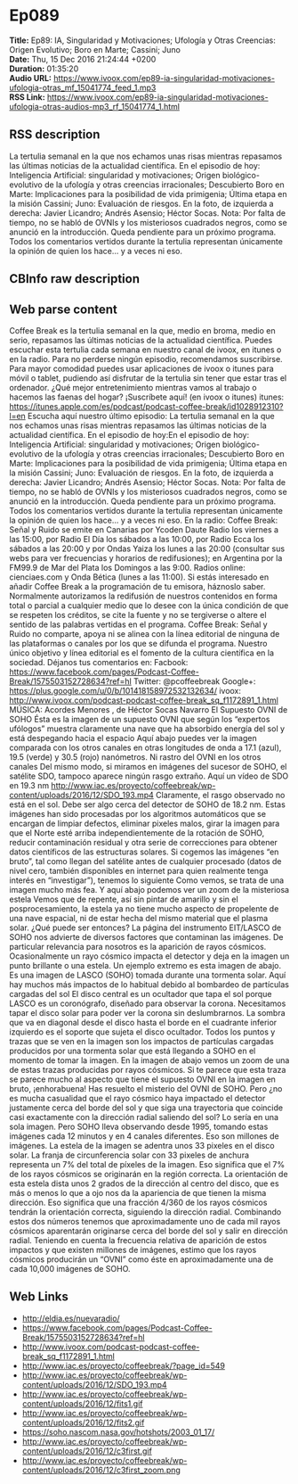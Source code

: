 # Ep089  
**Title:** Ep89: IA, Singularidad y Motivaciones; Ufología y Otras Creencias: Origen Evolutivo; Boro en Marte; Cassini; Juno  
**Date:** Thu, 15 Dec 2016 21:24:44 +0200  
**Duration:** 01:35:20  
**Audio URL:** https://www.ivoox.com/ep89-ia-singularidad-motivaciones-ufologia-otras_mf_15041774_feed_1.mp3  
**RSS Link:** https://www.ivoox.com/ep89-ia-singularidad-motivaciones-ufologia-otras-audios-mp3_rf_15041774_1.html  

## RSS description
La tertulia semanal en la que nos echamos unas risas mientras repasamos las últimas noticias de la actualidad científica. En el episodio de hoy: Inteligencia Artificial: singularidad y motivaciones; Origen biológico-evolutivo de la ufología y otras creencias irracionales; Descubierto Boro en Marte: Implicaciones para la posibilidad de vida primigenia; Última etapa en la misión Cassini; Juno: Evaluación de riesgos. En la foto, de izquierda a derecha: Javier Licandro; Andrés Asensio; Héctor Socas. Nota: Por falta de tiempo, no se habló de OVNIs y los misteriosos cuadrados negros, como se anunció en la introducción. Queda pendiente para un próximo programa. Todos los comentarios vertidos durante la tertulia representan únicamente la opinión de quien los hace… y a veces ni eso.

## CBInfo raw description


## Web parse content
Coffee Break es la tertulia semanal en la que, medio en broma, medio en serio, repasamos las últimas noticias de la actualidad científica. Puedes escuchar esta tertulia cada semana en nuestro canal de ivoox, en itunes o en la radio. Para no perderse ningún episodio, recomendamos suscribirse. Para mayor comodidad puedes usar aplicaciones de ivoox o itunes para móvil o tablet, pudiendo así disfrutar de la tertulia sin tener que estar tras el ordenador. ¿Qué mejor entretenimiento mientras vamos al trabajo o hacemos las faenas del hogar? ¡Suscríbete aquí! (en ivoox o itunes) itunes: https://itunes.apple.com/es/podcast/podcast-coffee-break/id1028912310?l=en Escucha aquí nuestro último episodio: La tertulia semanal en la que nos echamos unas risas mientras repasamos las últimas noticias de la actualidad científica. En el episodio de hoy:En el episodio de hoy: Inteligencia Artificial: singularidad y motivaciones; Origen biológico-evolutivo de la ufología y otras creencias irracionales; Descubierto Boro en Marte: Implicaciones para la posibilidad de vida primigenia; Última etapa en la misión Cassini; Juno: Evaluación de riesgos. En la foto, de izquierda a derecha: Javier Licandro; Andrés Asensio; Héctor Socas. Nota: Por falta de tiempo, no se habló de OVNIs y los misteriosos cuadrados negros, como se anunció en la introducción. Queda pendiente para un próximo programa. Todos los comentarios vertidos durante la tertulia representan únicamente la opinión de quien los hace… y a veces ni eso. En la radio: Coffee Break: Señal y Ruido se emite en Canarias por Ycoden Daute Radio los viernes a las 15:00, por Radio El Día los sábados a las 10:00, por Radio Ecca los sábados a las 20:00 y por Ondas Yaiza los lunes a las 20:00 (consultar sus webs para ver frecuencias y horarios de redifusiones); en Argentina por la FM99.9 de Mar del Plata los Domingos a las 9:00. Radios online: cienciaes.com y Onda Bética (lunes a las 11:00). Si estás interesado en añadir Coffee Break a la programación de tu emisora, háznoslo saber. Normalmente autorizamos la redifusión de nuestros contenidos en forma total o parcial a cualquier medio que lo desee con la única condición de que se respeten los créditos, se cite la fuente y no se tergiverse o altere el sentido de las palabras vertidas en el programa. Coffee Break: Señal y Ruido no comparte, apoya ni se alinea con la línea editorial de ninguna de las plataformas o canales por los que se difunda el programa. Nuestro único objetivo y línea editorial es el fomento de la cultura científica en la sociedad. Déjanos tus comentarios en: Facbook: https://www.facebook.com/pages/Podcast-Coffee-Break/1575503152728634?ref=hl Twitter: @pcoffeebreak Google+: https://plus.google.com/u/0/b/101418158972532132634/ ivoox: http://www.ivoox.com/podcast-podcast-coffee-break_sq_f1172891_1.html MÚSICA: Acordes Menores , de Héctor Socas Navarro El Supuesto OVNI de SOHO Ésta es la imagen de un supuesto OVNI que según los “expertos ufólogos” muestra claramente una nave que ha absorbido energía del sol y está despegando hacia el espacio Aquí abajo puedes ver la imagen comparada con los otros canales en otras longitudes de onda a 17.1 (azul), 19.5 (verde) y 30.5 (rojo) nanómetros. Ni rastro del OVNI en los otros canales Del mismo modo, si miramos en imágenes del sucesor de SOHO, el satélite SDO, tampoco aparece ningún rasgo extraño. Aquí un vídeo de SDO en 19.3 nm http://www.iac.es/proyecto/coffeebreak/wp-content/uploads/2016/12/SDO_193.mp4 Claramente, el rasgo observado no está en el sol. Debe ser algo cerca del detector de SOHO de 18.2 nm. Estas imágenes han sido procesadas por los algoritmos automáticos que se encargan de limpiar defectos, eliminar pixeles malos, girar la imagen para que el Norte esté arriba independientemente de la rotación de SOHO, reducir contaminación residual y otra serie de correcciones para obtener datos científicos de las estructuras solares. Si cogemos las imágenes “en bruto”, tal como llegan del satélite antes de cualquier procesado (datos de nivel cero, también disponibles en internet para quien realmente tenga interés en “investigar”), tenemos lo siguiente Como vemos, se trata de una imagen mucho más fea. Y aquí abajo podemos ver un zoom de la misteriosa estela Vemos que de repente, así sin pintar de amarillo y sin el posprocesamiento, la estela ya no tiene mucho aspecto de propelente de una nave espacial, ni de estar hecha del mismo material que el plasma solar. ¿Qué puede ser entonces? La página del instrumento EIT/LASCO de SOHO nos advierte de diversos factores que contaminan las imágenes. De particular relevancia para nosotros es la aparición de rayos cósmicos. Ocasionalmente un rayo cósmico impacta el detector y deja en la imagen un punto brillante o una estela. Un ejemplo extremo es esta imagen de abajo. Es una imagen de LASCO (SOHO) tomada durante una tormenta solar. Aquí hay muchos más impactos de lo habitual debido al bombardeo de partículas cargadas del sol El disco central es un ocultador que tapa el sol porque LASCO es un coronógrafo, diseñado para observar la corona. Necesitamos tapar el disco solar para poder ver la corona sin deslumbrarnos. La sombra que va en diagonal desde el disco hasta el borde en el cuadrante inferior izquierdo es el soporte que sujeta el disco ocultador. Todos los puntos y trazas que se ven en la imagen son los impactos de partículas cargadas producidos por una tormenta solar que está llegando a SOHO en el momento de tomar la imagen. En la imagen de abajo vemos un zoom de una de estas trazas producidas por rayos cósmicos. Si te parece que esta traza se parece mucho al aspecto que tiene el supuesto OVNI en la imagen en bruto, ¡enhorabuena! Has resuelto el misterio del OVNI de SOHO. Pero ¿no es mucha casualidad que el rayo cósmico haya impactado el detector justamente cerca del borde del sol y que siga una trayectoria que coincide casi exactamente con la dirección radial saliendo del sol? Lo sería en una sola imagen. Pero SOHO lleva observando desde 1995, tomando estas imágenes cada 12 minutos y en 4 canales diferentes. Eso son millones de imágenes. La estela de la imagen se adentra unos 33 pixeles en el disco solar. La franja de circunferencia solar con 33 pixeles de anchura representa un 7% del total de píxeles de la imagen. Eso significa que el 7% de los rayos cósmicos se originarán en la región correcta. La orientación de esta estela dista unos 2 grados de la dirección al centro del disco, que es más o menos lo que a ojo nos da la apariencia de que tienen la misma dirección. Eso significa que una fracción 4/360 de los rayos cósmicos tendrán la orientación correcta, siguiendo la dirección radial. Combinando estos dos números tenemos que aproximadamente uno de cada mil rayos cósmicos aparentarán originarse cerca del borde del sol y salir en dirección radial. Teniendo en cuenta la frecuencia relativa de aparición de estos impactos y que existen millones de imágenes, estimo que los rayos cósmicos producirán un “OVNI” como éste en aproximadamente una de cada 10,000 imágenes de SOHO.

## Web Links
- http://eldia.es/nuevaradio/
- https://www.facebook.com/pages/Podcast-Coffee-Break/1575503152728634?ref=hl
- http://www.ivoox.com/podcast-podcast-coffee-break_sq_f1172891_1.html
- http://www.iac.es/proyecto/coffeebreak/?page_id=549
- http://www.iac.es/proyecto/coffeebreak/wp-content/uploads/2016/12/SDO_193.mp4
- http://www.iac.es/proyecto/coffeebreak/wp-content/uploads/2016/12/fits1.gif
- http://www.iac.es/proyecto/coffeebreak/wp-content/uploads/2016/12/fits2.gif
- https://soho.nascom.nasa.gov/hotshots/2003_01_17/
- http://www.iac.es/proyecto/coffeebreak/wp-content/uploads/2016/12/c3first.gif
- http://www.iac.es/proyecto/coffeebreak/wp-content/uploads/2016/12/c3first_zoom.png